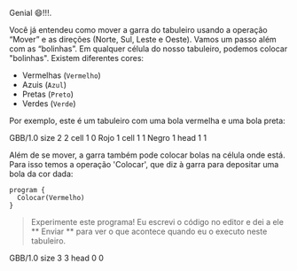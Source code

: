 Genial :smile:!!!.

Você já entendeu como mover a garra do tabuleiro usando a operação “Mover” e as direções (Norte, Sul, Leste e Oeste). Vamos um passo além com as “bolinhas”. Em qualquer célula do nosso tabuleiro, podemos colocar "bolinhas". Existem diferentes cores:

 * Vermelhas (`Vermelho`)
 * Azuis (`Azul`)
 * Pretas (`Preto`)
 * Verdes (`Verde`)

Por exemplo, este é um tabuleiro com uma bola vermelha e uma bola preta:


<gs-board>
  GBB/1.0
    size 2 2
    cell 1 0 Rojo 1
    cell 1 1 Negro 1
    head 1 1
</gs-board>



Além de se mover, a garra também pode colocar bolas na célula onde está. Para isso temos a operação 'Colocar', que diz à garra para depositar uma bola da cor dada:

```gobstones
program {
  Colocar(Vermelho)    
}
```


> Experimente este programa! Eu escrevi o código no editor e dei a ele ** Enviar ** para ver o que acontece quando eu o executo neste tabuleiro.

<gs-board>
  GBB/1.0
    size 3 3
    head 0 0
</gs-board>
